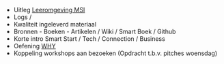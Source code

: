 + Uitleg [Leeromgeving MSI](http://bkmer.femplaza.nl/course/view.php?id=50)
+ Logs /
+ Kwaliteit ingeleverd materiaal
+ Bronnen - Boeken - Artikelen / Wiki / Smart Boek / Github
+ Korte intro Smart Start / Tech / Connection / Business
+ Oefening [WHY](https://goo.gl/forms/p39v2B0hLV8p3xZs2)
+ Koppeling workshops aan bezoeken (Opdracht t.b.v. pitches woensdag)
